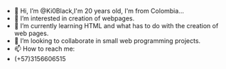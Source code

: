 - 👋 Hi, I’m @Ki0Black,I'm 20 years old, I'm from Colombia...
- 👀 I’m interested in creation of webpages.
- 🌱 I’m currently learning HTML and what has to do with the creation of web pages.
- 💞️ I’m looking to collaborate in small web programming projects.
- 📫 How to reach me:
- (+57)3156606515

<!---
Ki0Black/Ki0Black is a ✨ special ✨ repository because its `README.md` (this file) appears on your GitHub profile.
You can click the Preview link to take a look at your changes.
--->
